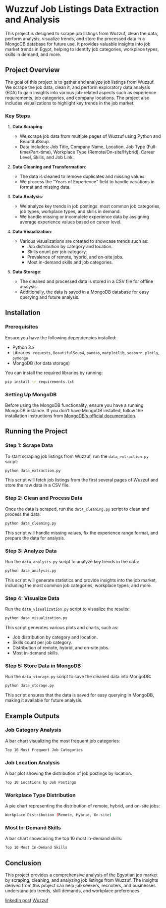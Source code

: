 # Wuzzuf Job Listings Data Extraction and Analysis

This project is designed to scrape job listings from Wuzzuf, clean the data, perform analysis, visualize trends, and store the processed data in a MongoDB database for future use. It provides valuable insights into job market trends in Egypt, helping to identify job categories, workplace types, skills in demand, and more.

## Project Overview

The goal of this project is to gather and analyze job listings from Wuzzuf. We scrape the job data, clean it, and perform exploratory data analysis (EDA) to gain insights into various job-related aspects such as experience requirements, job categories, and company locations. The project also includes visualizations to highlight key trends in the job market.

### Key Steps

1. **Data Scraping**:
   - We scrape job data from multiple pages of Wuzzuf using Python and BeautifulSoup.
   - Data includes: Job Title, Company Name, Location, Job Type (Full-time/Part-time), Workplace Type (Remote/On-site/Hybrid), Career Level, Skills, and Job Link.

2. **Data Cleaning and Transformation**:
   - The data is cleaned to remove duplicates and missing values.
   - We process the "Years of Experience" field to handle variations in format and missing data.

3. **Data Analysis**:
   - We analyze key trends in job postings: most common job categories, job types, workplace types, and skills in demand.
   - We handle missing or incomplete experience data by assigning average experience values based on career level.

4. **Data Visualization**:
   - Various visualizations are created to showcase trends such as:
     - Job distribution by category and location.
     - Skills count per job category.
     - Prevalence of remote, hybrid, and on-site jobs.
     - Most in-demand skills and job categories.

5. **Data Storage**:
   - The cleaned and processed data is stored in a CSV file for offline analysis.
   - Additionally, the data is saved in a MongoDB database for easy querying and future analysis.

## Installation

### Prerequisites

Ensure you have the following dependencies installed:

- Python 3.x
- Libraries: `requests`, `BeautifulSoup4`, `pandas`, `matplotlib`, `seaborn`, `plotly`, `pymongo`
- MongoDB (for data storage)

You can install the required libraries by running:

```bash
pip install -r requirements.txt
```

### Setting Up MongoDB

Before using the MongoDB functionality, ensure you have a running MongoDB instance. If you don’t have MongoDB installed, follow the installation instructions from [MongoDB's official documentation](https://www.mongodb.com/docs/manual/installation/).

## Running the Project

### Step 1: Scrape Data

To start scraping job listings from Wuzzuf, run the `data_extraction.py` script:

```bash
python data_extraction.py
```

This script will fetch job listings from the first several pages of Wuzzuf and store the raw data in a CSV file.

### Step 2: Clean and Process Data

Once the data is scraped, run the `data_cleaning.py` script to clean and process the data:

```bash
python data_cleaning.py
```

This script will handle missing values, fix the experience range format, and prepare the data for analysis.

### Step 3: Analyze Data

Run the `data_analysis.py` script to analyze key trends in the data:

```bash
python data_analysis.py
```

This script will generate statistics and provide insights into the job market, including the most common job categories, workplace types, and more.

### Step 4: Visualize Data

Run the `data_visualization.py` script to visualize the results:

```bash
python data_visualization.py
```

This script generates various plots and charts, such as:
- Job distribution by category and location.
- Skills count per job category.
- Distribution of remote, hybrid, and on-site jobs.
- Most in-demand skills.

### Step 5: Store Data in MongoDB

Run the `data_storage.py` script to save the cleaned data into MongoDB:

```bash
python data_storage.py
```

This script ensures that the data is saved for easy querying in MongoDB, making it available for future analysis.

## Example Outputs

### Job Category Analysis

A bar chart visualizing the most frequent job categories:

```bash
Top 10 Most Frequent Job Categories
```

### Job Location Analysis

A bar plot showing the distribution of job postings by location:

```bash
Top 10 Locations by Job Postings
```

### Workplace Type Distribution

A pie chart representing the distribution of remote, hybrid, and on-site jobs:

```bash
Workplace Distribution (Remote, Hybrid, On-site)
```

### Most In-Demand Skills

A bar chart showcasing the top 10 most in-demand skills:

```bash
Top 10 Most In-Demand Skills
```

## Conclusion

This project provides a comprehensive analysis of the Egyptian job market by scraping, cleaning, and analyzing job listings from Wuzzuf. The insights derived from this project can help job seekers, recruiters, and businesses understand job trends, skill demands, and workplace preferences.

[linkedIn post](https://www.linkedin.com/posts/josam-hany-76b449301_python-datascience-webscraping-activity-7321942489945309185-Qm0O?utm_source=share&utm_medium=member_desktop&rcm=ACoAAE0hRQMBJwwXzE_2WIlbIlC2-W8nTypJdkU)
[Wuzzuf](https://wuzzuf.net/jobs/egypt)
